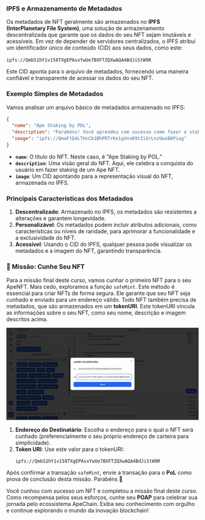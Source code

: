 ### **IPFS e Armazenamento de Metadados**  
Os metadados de NFT geralmente são armazenados no **IPFS (InterPlanetary File System)**, uma solução de armazenamento descentralizada que garante que os dados do seu NFT sejam imutáveis e acessíveis. Em vez de depender de servidores centralizados, o IPFS atribui um identificador único de conteúdo (CID) aos seus dados, como este:

`ipfs://QmbS1hY1v158TXgEPAsxYwUe7BXFTZQXwAQA4BdJiStW9R`

Este CID aponta para o arquivo de metadados, fornecendo uma maneira confiável e transparente de acessar os dados do seu NFT.

### **Exemplo Simples de Metadados**  
Vamos analisar um arquivo básico de metadados armazenado no IPFS:

```json
{
  "name": "Ape Staking by POL",
  "description": "Parabéns! Você aprendeu com sucesso como fazer o staking de um Ape NFT. Obrigado por fazer parte do Ape Ecosystem.",
  "image": "ipfs://QmaFtQ4LTHcCb1BhPRTrKe1gVnsK9tZiXrLnzUwxB6Piag"
}
```

- **`name`**: O título do NFT. Neste caso, é "Ape Staking by POL."
- **`description`**: Uma visão geral do NFT. Aqui, ele celebra a conquista do usuário em fazer staking de um Ape NFT.
- **`image`**: Um CID apontando para a representação visual do NFT, armazenada no IPFS.

### **Principais Características dos Metadados**  
1. **Descentralizado**: Armazenado no IPFS, os metadados são resistentes a alterações e garantem longevidade.
2. **Personalizável**: Os metadados podem incluir atributos adicionais, como características ou níveis de raridade, para aprimorar a funcionalidade e a exclusividade do NFT.
3. **Acessível**: Usando o CID do IPFS, qualquer pessoa pode visualizar os metadados e a imagem do NFT, garantindo transparência.

### 🚀 Missão: Cunhe Seu NFT

Para a missão final deste curso, vamos cunhar o primeiro NFT para o seu ApeNFT. Mais cedo, exploramos a função `safeMint`. Este método é essencial para criar NFTs de forma segura. Ele garante que seu NFT seja cunhado e enviado para um endereço válido. Todo NFT também precisa de metadados, que são armazenados em um **tokenURI**. Este tokenURI vincula as informações sobre o seu NFT, como seu nome, descrição e imagem descritos acima.

![](https://raw.githubusercontent.com/POLearn/build-on-apechain/refs/heads/master/content/assets/images/nft_mint.png)

1. **Endereço do Destinatário**: Escolha o endereço para o qual o NFT será cunhado (preferencialmente o seu próprio endereço de carteira para simplicidade).
2. **Token URI**: Use este valor para o tokenURI:  
   ```
   ipfs://QmbS1hY1v158TXgEPAsxYwUe7BXFTZQXwAQA4BdJiStW9R
   ```

Após confirmar a transação `safeMint`, envie a transação para o **PoL** como prova de conclusão desta missão. Parabéns 🎉

Você cunhou com sucesso um NFT e completou a missão final deste curso. Como recompensa pelos seus esforços, cunhe seu **POAP** para celebrar sua jornada pelo ecossistema ApeChain. Exiba seu conhecimento com orgulho e continue explorando o mundo da inovação blockchain!